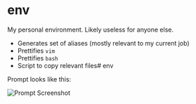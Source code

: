 # env

My personal environment. Likely useless for anyone else.

* Generates set of aliases (mostly relevant to my current job)
* Prettifies `vim`
* Prettifies `bash`
* Script to copy relevant files# env

Prompt looks like this:

![Prompt Screenshot](https://i.imgur.com/IWXNdOo.png)
